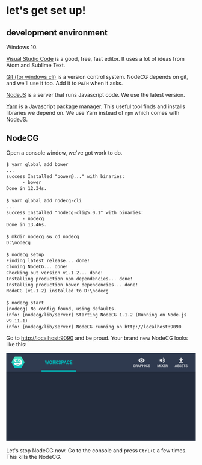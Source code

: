 # let's get set up!

## development environment
Windows 10.

[Visual Studio Code](https://code.visualstudio.com) is a good, free, fast editor.
It uses a lot of ideas from Atom and Sublime Text.

[Git (for windows cli)](https://git-scm.com/downloads) is a version control system.
NodeCG depends on git, and we'll use it too.
Add it to `PATH` when it asks.

[NodeJS](https://nodejs.org) is a server that runs Javascript code.
We use the latest version.

[Yarn](https://yarnpkg.com) is a Javascript package manager.
This useful tool finds and installs libraries we depend on.
We use Yarn instead of `npm` which comes with NodeJS.

## NodeCG
Open a console window, we've got work to do.

```console
$ yarn global add bower
...
success Installed "bower@..." with binaries:
      - bower
Done in 12.34s.

$ yarn global add nodecg-cli
...
success Installed "nodecg-cli@5.0.1" with binaries:
      - nodecg
Done in 13.46s.

$ mkdir nodecg && cd nodecg
D:\nodecg

$ nodecg setup
Finding latest release... done!
Cloning NodeCG... done!
Checking out version v1.1.2... done!
Installing production npm dependencies... done!
Installing production bower dependencies... done!
NodeCG (v1.1.2) installed to D:\nodecg

$ nodecg start
[nodecg] No config found, using defaults.
info: [nodecg/lib/server] Starting NodeCG 1.1.2 (Running on Node.js v9.11.1)
info: [nodecg/lib/server] NodeCG running on http://localhost:9090
```

Go to <http://localhost:9090> and be proud.
Your brand new NodeCG looks like this:

![Success!](assets/screencapture-localhost-9090-dashboard-2018-07-31-02_04_44.png)

Let's stop NodeCG now.
Go to the console and press `Ctrl+C` a few times.
This kills the NodeCG.
